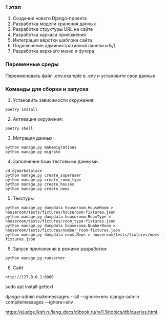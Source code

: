 ### 1 этап
1. Создание нового Django-проекта
2. Разработка модели хранения данных
3. Разработка структуры URL на сайте
4. Разработка каркаса приложения
5. Интеграция вёрстки шаблона сайта
6. Подключение административной панели и БД
7. Разработка верхнего меню и футера


### Переменные среды
Переименовать файл .env.example в .env и установите свои данные

### Команды для сборки и запуска

1. Установить зависимости окружения: 
```
poetry install
```
2. Активация окружения: 
```
poetry shell
```
3. Миграция данных: 
```
python manage.py makemigrations
python manage.py migrate
```
4. Заполнение базы тестовыми данными:
```
cd djmarketplace
python manage.py create_superuser
python manage.py create_room_type
python manage.py create_houses
python manage.py create_news
```
5. Текстуры
```
python manage.py dumpdata houseroom.HouseRoom > houseroom/tests/fixtures/houseroom-fixtures.json
python manage.py dumpdata houseroom.RoomType > houseroom/tests/fixtures/room_type-fixtures.json  
python manage.py dumpdata houseroom.NumberRoom > houseroom/tests/fixtures/number_room-fixtures.json 
python manage.py dumpdata news.News > houseroom/tests/fixtures/news-fixtures.json    
```
5. Запуск приложения в режиме разработки:
```
python manage.py runserver
```

6. Сайт
```
http://127.0.0.1:8080
```

sudo apt install gettext

django-admin makemessages --all --ignore=env
django-admin compilemessages --ignore=env


https://ejudge.lksh.ru/lang_docs/djbook.ru/rel1.9/topics/db/queries.html